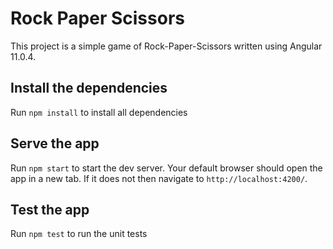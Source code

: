 # Rock Paper Scissors

This project is a simple game of Rock-Paper-Scissors written using Angular 11.0.4.

## Install the dependencies

Run `npm install` to install all dependencies

## Serve the app

Run `npm start` to start the dev server. Your default browser should open the app in a new tab. If it does not then navigate to `http://localhost:4200/`.

## Test the app

Run `npm test` to run the unit tests

